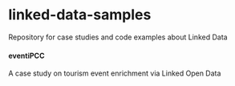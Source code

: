 # linked-data-samples
Repository for case studies and code examples about Linked Data


#### eventiPCC
A case study on tourism event enrichment via Linked Open Data
